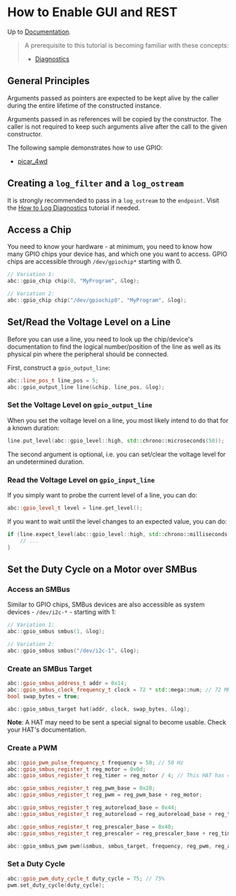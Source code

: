 # How to Enable GUI and REST

Up to [Documentation](../README.md).

> A prerequisite to this tutorial is becoming familiar with these concepts:
>- [Diagnostics](../concepts/diagnostics.md)

## General Principles
Arguments passed as pointers are expected to be kept alive by the caller during the entire lifetime of the constructed instance.

Arguments passed in as references will be copied by the constructor.
The caller is not required to keep such arguments alive after the call to the given constructor. 

The following sample demonstrates how to use GPIO:
- [picar_4wd](../../samples/picar_4wd/car.h)

## Creating a `log_filter` and a `log_ostream`
It is strongly recommended to pass in a `log_ostream` to the `endpoint`.
Visit the [How to Log Diagnostics](diagnostics.md) tutorial if needed.

## Access a Chip
You need to know your hardware - at minimum, you need to know how many GPIO chips your device has, and which one you want to access.
GPIO chips are accessible through `/dev/gpiochip*` starting with 0.

``` c++
// Variation 1:
abc::gpio_chip chip(0, "MyProgram", &log);

// Variation 2:
abc::gpio_chip chip("/dev/gpiochip0", "MyProgram", &log);
```

## Set/Read the Voltage Level on a Line
Before you can use a line, you need to look up the chip/device's documentation to find the logical number/position of the line as well as its physical pin where the peripheral should be connected.

First, construct a `gpio_output_line`:
``` c++
abc::line_pos_t line_pos = 5;
abc::gpio_output_line line(&chip, line_pos, &log);
``` 

### Set the Voltage Level on `gpio_output_line`
When you set the voltage level on a line, you most likely intend to do that for a known duration:
``` c++
line.put_level(abc::gpio_level::high, std::chrono::microseconds(50));
```
The second argument is optional, i.e. you can set/clear the voltage level for an undetermined duration.

### Read the Voltage Level on `gpio_input_line`
If you simply want to probe the current level of a line, you can do:
``` c++
abc::gpio_level_t level = line.get_level();
```

If you want to wait until the level changes to an expected value, you can do:
``` c++
if (line.expect_level(abc::gpio_level::high, std::chrono::milliseconds(10)) != abc::gpio_level::invalid) {
    // ...
}
```

## Set the Duty Cycle on a Motor over SMBus
### Access an SMBus
Similar to GPIO chips, SMBus devices are also accessible as system devices - `/dev/i2c-*` - starting with 1:

``` c++
// Variation 1:
abc::gpio_smbus smbus(1, &log);

// Variation 2:
abc::gpio_smbus smbus("/dev/i2c-1", &log);
```

### Create an SMBus Target
``` c++
abc::gpio_smbus_address_t addr = 0x14;
abc::gpio_smbus_clock_frequency_t clock = 72 * std::mega::num; // 72 MHz
bool swap_bytes = true;

abc::gpio_smbus_target hat(addr, clock, swap_bytes, &log);
```

__Note__: A HAT may need to be sent a special signal to become usable.
Check your HAT's documentation.

### Create a PWM
``` c++
abc::gpio_pwm_pulse_frequency_t frequency = 50; // 50 Hz
abc::gpio_smbus_register_t reg_motor = 0x0d;
abc::gpio_smbus_register_t reg_timer = reg_motor / 4; // This HAT has 4 PWM channels per timer

abc::gpio_smbus_register_t reg_pwm_base = 0x20;
abc::gpio_smbus_register_t reg_pwm = reg_pwm_base + reg_motor;

abc::gpio_smbus_register_t reg_autoreload_base = 0x44;
abc::gpio_smbus_register_t reg_autoreload = reg_autoreload_base + reg_timer;

abc::gpio_smbus_register_t reg_prescaler_base = 0x40;
abc::gpio_smbus_register_t reg_prescaler = reg_prescaler_base + reg_timer;

abc::gpio_smbus_pwm pwm(&smbus, smbus_target, frequency, reg_pwm, reg_autoreload, reg_prescaler, &log);
```

### Set a Duty Cycle
``` c++
abc::gpio_pwm_duty_cycle_t duty_cycle = 75; // 75%
pwm.set_duty_cycle(duty_cycle);
```
